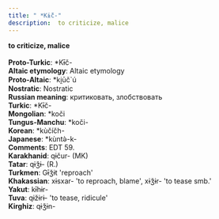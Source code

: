 ```yaml
---
title: " *Kɨ̄č-"
description:  to criticize, malice
---
```

<p data-pagefind-weight="0.5">
<strong> to criticize, malice</strong><br><br>
<strong>Proto-Turkic</strong>:  *Kɨ̄č-<br>
<strong>Altaic etymology</strong>:  Altaic etymology<br>
<strong> Proto-Altaic</strong>:  *ki̯ūč`ú<br>
<strong>Nostratic</strong>:  Nostratic<br>
<strong>Russian meaning</strong>:  критиковать, злобствовать<br>
<strong>Turkic</strong>:  *Kɨ̄č-<br>
<strong>Mongolian</strong>:  *koči<br>
<strong>Tungus-Manchu</strong>:  *koči-<br>
<strong>Korean</strong>:  *kùčíčh-<br>
<strong>Japanese</strong>:  *kùntǝ̀-k-<br>
<strong>Comments</strong>:  EDT 59.<br>
<strong>Karakhanid</strong>:  qɨčur- (MK)<br>
<strong>Tatar</strong>:  qɨǯɨ- (R.)<br>
<strong>Turkmen</strong>:  Gɨ̄ǯɨt 'reproach'<br>
<strong>Khakassian</strong>:  xɨsxar- 'to reproach, blame', xɨǯɨr- 'to tease smb.'<br>
<strong>Yakut</strong>:  kɨ̄hɨr-<br>
<strong>Tuva</strong>:  qɨžɨrɨ- 'to tease, ridicule'<br>
<strong>Kirghiz</strong>:  qɨǯɨn-<br>

</p>
